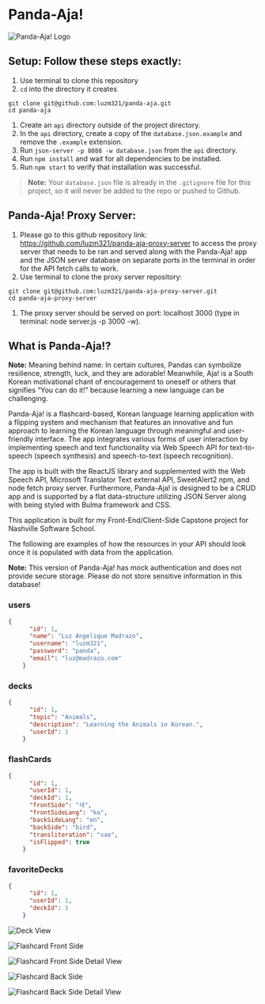 # Panda-Aja!

![Panda-Aja! Logo](./public/images/panda-aja.PNG "Panda-Aja!")

## Setup: Follow these steps exactly:

1. Use terminal to clone this repository
1. `cd` into the directory it creates
```
git clone git@github.com:luzm321/panda-aja.git
cd panda-aja
```
1. Create an `api` directory outside of the project directory.
1. In the `api` directory, create a copy of the `database.json.example` and remove the `.example` extension.
1. Run `json-server -p 8088 -w database.json` from the `api` directory.
1. Run `npm install` and wait for all dependencies to be installed.
1. Run `npm start` to verify that installation was successful.

> **Note:** Your `database.json` file is already in the `.gitignore` file for this project, so it will never be added to the repo or pushed to Github.

## Panda-Aja! Proxy Server:

1. Please go to this github repository link: https://github.com/luzm321/panda-aja-proxy-server to access the proxy server that needs to be ran and served along with the Panda-Aja! app and the JSON server database on separate ports in the terminal in order for the API fetch calls to work.
1. Use terminal to clone the proxy server repository: 
```
git clone git@github.com:luzm321/panda-aja-proxy-server.git
cd panda-aja-proxy-server
```

1. The proxy server should be served on port: localhost 3000 (type in terminal: node server.js -p 3000 -w).


## What is Panda-Aja!?

**Note:** Meaning behind name: In certain cultures, Pandas can symbolize resilience, strength, luck, and they are adorable! Meanwhile, Aja! is a South Korean motivational chant of encouragement to oneself or others that signifies “You can do it!” because learning a new language can be challenging.


Panda-Aja! is a flashcard-based, Korean language learning application with a flipping system and mechanism that features an innovative and fun approach to learning the Korean language through meaningful and user-friendly interface. 
The app integrates various forms of user interaction by implementing speech and text functionality via Web Speech API for text-to-speech (speech synthesis) and speech-to-text (speech recognition).

The app is built with the ReactJS library and supplemented with the Web Speech API, Microsoft Translator Text external API, SweetAlert2 npm, and node fetch proxy server. Furthermore, Panda-Aja! is designed to be a CRUD app and is supported by a flat data-structure utilizing JSON Server along with being styled with Bulma framework and CSS.

This application is built for my Front-End/Client-Side Capstone project for Nashville Software School.

The following are examples of how the resources in your API should look once it is populated with data from the application.

**Note:** This version of Panda-Aja! has mock authentication and does not provide secure storage. Please do not store sensitive information in this database!

### users

```json
{
      "id": 1,
      "name": "Luz Angelique Madrazo",
      "username": "luzm321",
      "password": "panda",
      "email": "luz@madrazo.com"
    }
```

### decks

```json
{
      "id": 1,
      "topic": "Animals",
      "description": "Learning the Animals in Korean.",
      "userId": 1
    }
```

### flashCards

```json
{
      "id": 1,
      "userId": 1,
      "deckId": 1,
      "frontSide": "새",
      "frontSideLang": "ko",
      "backSideLang": "en",
      "backSide": "bird",
      "transliteration": "sae",
      "isFlipped": true
    }
```
### favoriteDecks

```json
{
      "id": 1,
      "userId": 1,
      "deckId": 1
    }
```


![Deck View](./public/images/deckCard.PNG "Deck view for Panda-Aja!")

![Flashcard Front Side](./public/images/flashcardFront.PNG "flashcard front side for Panda-Aja!")

![Flashcard Front Side Detail View](./public/images/flashcardDetailFront.PNG "flashcard front side detail view for Panda-Aja!")

![Flashcard Back Side](./public/images/flashcardBack.PNG "flashcard back side for Panda-Aja!")

![Flashcard Back Side Detail View](./public/images/flashcardDetailBack.PNG "flashcard back side detail view for Panda-Aja!")
